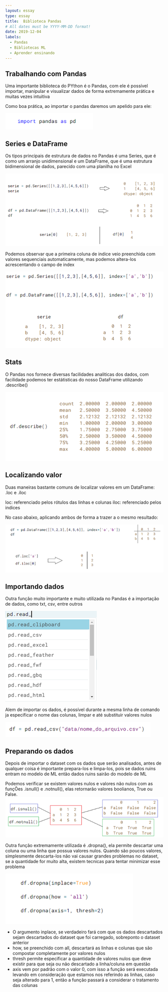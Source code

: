 ```yaml
---
layout: essay
type: essay
title:  Biblioteca Pandas
# All dates must be YYYY-MM-DD format!
date: 2019-12-04
labels:
  - Pandas
  - Bibliotecas ML
  - Aprender ensinando
---
```



## Trabalhando com Pandas 
<p>Uma importante biblioteca do PYthon é o Pandas, com ele é possível importar, manipular e visualizar dados de forma extremamente prática e muitas vezes intuitiva</p>

<p>Como boa prática, ao importar o pandas daremos um apelido para ele:</p>

<img class="ui fluid medium image" src="../images/pandas1.png">

## Series e DataFrame

<p>Os tipos principais de estrutura de dados no Pandas é uma Series, que é como um arranjo unidimensional e um DataFrame, que é uma estrutura bidimensional de dados, parecido com uma planilha no Excel</p>

<img class="ui fluid large image" src="../images/pandas2.png">

<p>Podemos observar que a primeira coluna de indice veio preenchida com valores sequenciais automaticamente, mas podemos altera-los acrescentando o campo de index</p>

<img class="ui fluid large image" src="../images/pandas3.png">

## Stats
<p>O Pandas nos fornece diversas facilidades analiticas dos dados, com facilidade podemos ter estátisticas do nosso DataFrame utilizando .describe()</p>

<img class="ui fluid large image" src="../images/pandas4.png">

## Localizando valor

<p>Duas maneiras bastante comuns de localizar valores em um DataFrame: .loc e .iloc</p>

loc: referenciado pelos rótulos das linhas e colunas
iloc: referenciado pelos indices

<p>No caso abaixo, aplicando ambos de forma a trazer a o mesmo resultado:</p>

<img class="ui fluid image" src="../images/pandas5.png">

## Importando dados

<p>Outra função muito importante e muito utilizada no Pandas é a importação de dados, como txt, csv, entre outros</p>

<img class="ui medium image" src="../images/pandas6.png">

<p>Alem de importar os dados, é possível durante a mesma linha de comando ja especificar o nome das colunas, limpar e até substituir valores nulos</p>

<img class="ui fluid large image" src="../images/pandas7.png">

## Preparando os dados

<p>Depois de importar o dataset com os dados que serão analisados, antes de qualquer coisa é importante prepara-los e limpa-los, pois se dados ruins entram no modelo de ML então dados ruins sairão do modelo de ML</p>

<p>Podemos verificar se existem valores nulos e valores não nulos com as funçÕes .isnull() e .notnull(), elas retornarão valores boolianos, True ou False.

<img class="ui image" src="../images/pandas8.png">


<p>Outra função extremamente utilizada é .dropna(), ela permite descartar uma coluna ou uma linha que possua valores nulos. Quando são poucos valores, simplesmente descarta-los não vai causar grandes problemas no dataset, se a quantidade for muito alta, existem tecnicas para tentar minimizar esse problema</p>

<img class="ui image" src="../images/pandas9.png">

 * O argumento inplace, se verdadeiro fará com que os dados descartados sejam descartados do dataset que foi carregado, sobreponto o dataset anterior
 * how, se preenchido com all, descartará as linhas e colunas que são compostar completamente por valores nulos
 * thresh permite especificar a quantidade de valores nulos que deve existir para que seja ou não descartado a linha/coluna em questão
 * axis vem por padrão com o valor 0, com isso a função será executada levando em consideração que estamos nos referindo as linhas, caso seja alterado para 1, então a função passará a considerar o tratamento das colunas








